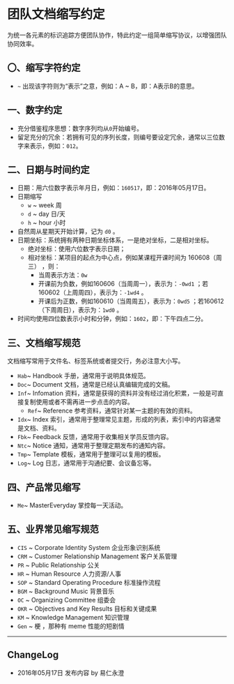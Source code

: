 # 团队文档缩写约定

为统一各元素的标识追踪方便团队协作，特此约定一组简单缩写协议，以增强团队协同效率。

## 〇、缩写字符约定

- ` ~ ` 出现该字符则为“表示”之意，例如：A ~ B，即：A表示B的意思。

## 一、数字约定

- 充分借鉴程序思想：数字序列均从` 0 `开始编号。
- 留足充分的冗余：若拥有可见的序列长度，则编号要设定冗余，通常以三位数字来表示，例如：` 012 `。

## 二、日期与时间约定

- 日期：用六位数字表示年月日，例如：` 160517 `，即：2016年05月17日。
- 日期缩写
  - ` w ` ~ week 周
  - ` d ` ~ day 日/天
  - ` h ` ~ hour 小时
- 自然周从星期天开始计算，记为 ` d0 ` 。
- 日期坐标：系统拥有两种日期坐标体系，一是绝对坐标，二是相对坐标。
  - 绝对坐标：使用六位数字表示日期；
  - 相对坐标：某项目的起点为中心点，例如某课程开课时间为 160608（周三） ，则：
    - 当周表示方法：` 0w `
    - 开课前为负数，例如160606（当周周一），表示为：` -0wd1 ` ；若160602（上周周四），表示为：` -1wd4 ` 。
    - 开课后为正数，例如160610（当周周五），表示为：` 0wd5 ` ；若160612（下周周日），表示为：` 1wd0 ` 。
- 时间均使用四位数表示小时和分钟，例如：` 1602 `，即：下午四点二分。

## 三、文档缩写规范

文档缩写常用于文件名、标签系统或者提交行，务必注意大小写。

- ` Hab `~ Handbook 手册，通常用于说明具体规范。
- ` Doc `~ Document 文档，通常是已经认真编辑完成的文稿。
- ` Inf `~ Infomation 资料，通常是获得的资料并没有经过消化积累，一般是可直接复制使用或者不需再进一步点击的内容。
  - ` Ref `~ Reference 参考资料，通常针对某一主题的有效的资料。 
- ` Idx `~ Index 索引，通常用于整理常见主题，形成的列表，索引中的内容通常是文档、资料。
- ` Fbk `~ Feedback 反馈，通常用于收集相关学员反馈内容。
- ` Ntc `~ Notice 通知，通常用于整理定期发布的通知内容。
- ` Tmp `~ Template 模板，通常用于整理可以复用的模板。
- ` Log `~ Log 日志，通常用于沟通纪要、会议备忘等。

## 四、产品常见缩写

- ` Me `~ MasterEveryday 掌控每一天活动。

## 五、业界常见缩写规范

- ` CIS ` ~ Corporate Identity System 企业形象识别系统
- ` CRM ` ~ Customer Relationship Management 客户关系管理
- ` PR ` ~ Public Relationship 公关
- ` HR ` ~ Human Resource 人力资源/人事
- ` SOP ` ~ Standard Operating Procedure 标准操作流程
- ` BGM ` ~ Background Music 背景音乐
- ` OC ` ~ Organizing Committee 组委会
- ` OKR ` ~ Objectives and Key Results 目标和关键成果
- ` KM ` ~ Knowledge Management 知识管理
- ` Gen ` ~ 梗 ，那种有 meme 性能的短剧情

----

## ChangeLog

- 2016年05月17日 发布内容 by 易仁永澄
